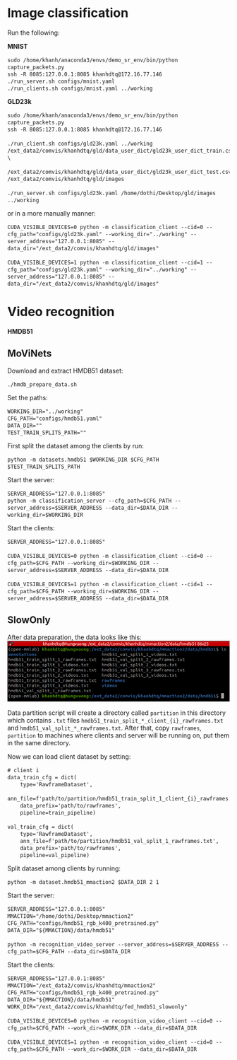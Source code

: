 # Image classification 

Run the following:

**MNIST**

    sudo /home/khanh/anaconda3/envs/demo_sr_env/bin/python capture_packets.py
    ssh -R 8085:127.0.0.1:8085 khanhdtq@172.16.77.146
    ./run_server.sh configs/mnist.yaml
    ./run_clients.sh configs/mnist.yaml ../working

**GLD23k**

    sudo /home/khanh/anaconda3/envs/demo_sr_env/bin/python capture_packets.py
    ssh -R 8085:127.0.0.1:8085 khanhdtq@172.16.77.146

    ./run_client.sh configs/gld23k.yaml ../working /ext_data2/comvis/khanhdtq/gld/data_user_dict/gld23k_user_dict_train.csv \
        /ext_data2/comvis/khanhdtq/gld/data_user_dict/gld23k_user_dict_test.csv /ext_data2/comvis/khanhdtq/gld/images

    ./run_server.sh configs/gld23k.yaml /home/dothi/Desktop/gld/images ../working

or in a more manually manner:

    CUDA_VISIBLE_DEVICES=0 python -m classification_client --cid=0 --cfg_path="configs/gld23k.yaml" --working_dir="../working" --server_address="127.0.0.1:8085" --data_dir="/ext_data2/comvis/khanhdtq/gld/images"

    CUDA_VISIBLE_DEVICES=1 python -m classification_client --cid=1 --cfg_path="configs/gld23k.yaml" --working_dir="../working" --server_address="127.0.0.1:8085" --data_dir="/ext_data2/comvis/khanhdtq/gld/images"

# Video recognition

**HMDB51**

## MoViNets

Download and extract HMDB51 dataset:

    ./hmdb_prepare_data.sh

Set the paths:

    WORKING_DIR="../working"
    CFG_PATH="configs/hmdb51.yaml"
    DATA_DIR=""
    TEST_TRAIN_SPLITS_PATH=""

First split the dataset among the clients by run:
    
    python -m datasets.hmdb51 $WORKING_DIR $CFG_PATH $TEST_TRAIN_SPLITS_PATH

Start the server:

    SERVER_ADDRESS="127.0.0.1:8085"
    python -m classification_server --cfg_path=$CFG_PATH --server_address=$SERVER_ADDRESS --data_dir=$DATA_DIR --working_dir=$WORKING_DIR

Start the clients:

    SERVER_ADDRESS="127.0.0.1:8085"

    CUDA_VISIBLE_DEVICES=0 python -m classification_client --cid=0 --cfg_path=$CFG_PATH --working_dir=$WORKING_DIR --server_address=$SERVER_ADDRESS --data_dir=$DATA_DIR

    CUDA_VISIBLE_DEVICES=1 python -m classification_client --cid=1 --cfg_path=$CFG_PATH --working_dir=$WORKING_DIR --server_address=$SERVER_ADDRESS --data_dir=$DATA_DIR
    
## SlowOnly
After data preparation, the data looks like this:
![Alt text](images/hmdb51_data_prepare.png)

Data partition script will create a directory called `partition` in this directory which contains `.txt` files `hmdb51_train_split_*_client_{i}_rawframes.txt` and `hmdb51_val_split_*_rawframes.txt`. After that, copy `rawframes`, `partition` to machines where clients and server will be running on, put them in the same directory. 

Now we can load client dataset by setting:
```shell 
# client i 
data_train_cfg = dict(
    type='RawframeDataset',
    ann_file=f'path/to/partition/hmdb51_train_split_1_client_{i}_rawframes.txt',
    data_prefix='path/to/rawframes',
    pipeline=train_pipeline)

val_train_cfg = dict(
    type='RawframeDataset',
    ann_file=f'path/to/partition/hmdb51_val_split_1_rawframes.txt',
    data_prefix='path/to/rawframes',
    pipeline=val_pipeline)
```

Split dataset among clients by running:
```shell
python -m dataset.hmdb51_mmaction2 $DATA_DIR 2 1
```

Start the server:
```shell
SERVER_ADDRESS="127.0.0.1:8085"
MMACTION="/home/dothi/Desktop/mmaction2"
CFG_PATH="configs/hmdb51_rgb_k400_pretrained.py"
DATA_DIR="${MMACTION}/data/hmdb51"

python -m recognition_video_server --server_address=$SERVER_ADDRESS --cfg_path=$CFG_PATH --data_dir=$DATA_DIR
```

Start the clients:
```shell
SERVER_ADDRESS="127.0.0.1:8085"
MMACTION="/ext_data2/comvis/khanhdtq/mmaction2"
CFG_PATH="configs/hmdb51_rgb_k400_pretrained.py"
DATA_DIR="${MMACTION}/data/hmdb51"
WORK_DIR="/ext_data2/comvis/khanhdtq/fed_hmdb51_slowonly"

CUDA_VISIBLE_DEVICES=0 python -m recognition_video_client --cid=0 --cfg_path=$CFG_PATH --work_dir=$WORK_DIR --data_dir=$DATA_DIR

CUDA_VISIBLE_DEVICES=1 python -m recognition_video_client --cid=0 --cfg_path=$CFG_PATH --work_dir=$WORK_DIR --data_dir=$DATA_DIR
```